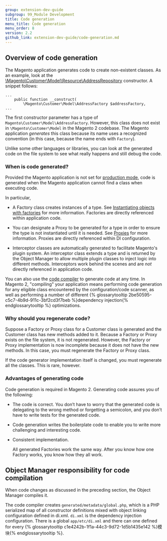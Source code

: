 ```yaml
---
group: extension-dev-guide
subgroup: 99_Module Development
title: Code generation
menu_title: Code generation
menu_order: 8
version: 2.2
github_link: extension-dev-guide/code-generation.md
---
```


<h2 id="codegen-over">Overview of code generation</h2>
The Magento application generates code to create non-existent classes. As an example, look at the <a href="{{ site.mage2000url }}/app/code/Magento/Customer/Model/ResourceModel/AddressRepository.php" target="_blank">\Magento\Customer\Model\Resource\AddressRepository</a> constructor. A snippet follows:

	...
	    public function __construct(
	        \Magento\Customer\Model\AddressFactory $addressFactory,
	...

The first constructor parameter has a type of `Magento\Customer\Model\AddressFactory`. However, this class does not exist in `\Magento\Customer\Model` in the Magento 2 codebase. The Magento application *generates* this class because its name uses a recognized convention (in this case, because the name ends with `Factory`).

Unlike some other languages or libraries, you can look at the generated code on the file system to see what really happens and still debug the code.

<h3 id="codegen-over-when">When is code generated?</h3>
Provided the Magento application is not set for <a href="{{ page.baseurl }}/config-guide/bootstrap/magento-modes.html#production-mode">production mode</a>, code is generated when the Magento application cannot find a class when executing code.

In particular,

*	A Factory class creates instances of a type. See <a href="{{ page.baseurl }}/extension-dev-guide/factories.html">Instantiating objects with factories</a> for more information. Factories are directly referenced within application code.

*	You can designate a Proxy to be generated for a type in order to ensure the type is not instantiated until it is needed. See <a href="{{ page.baseurl }}/extension-dev-guide/proxies.html">Proxies</a> for more information. Proxies are directly referenced within DI configuration.

*   Interceptor classes are automatically generated to facilitate Magento's plugin system. An interceptor class extends a type and is returned by the Object Manager to allow multiple plugin classes to inject logic into different methods. Interceptors work behind the scenes and are _not_ directly referenced in application code.

You can also use the <a href="{{ page.baseurl }}/config-guide/cli/config-cli-subcommands-compiler.html">code compiler</a> to generate code at any time.  In Magento 2, "compiling" your application means performing code generation for any eligible class encountered by the configuration/code scanner, as well as performing a number of different {% glossarytooltip 2be50595-c5c7-4b9d-911c-3bf2cd3f7beb %}dependency injection{% endglossarytooltip %} optimizations.

<h3 id="codegen-over-why">Why should you regenerate code?</h3>
Suppose a Factory or Proxy class for a Customer class is generated and the Customer class has new methods added to it. Because a Factory or Proxy exists on the file system, it is not regenerated. However, the Factory or Proxy implementation is now incomplete because it does not have the new methods. In this case, you must regenerate the Factory or Proxy class.

If the code generator implementation itself is changed, you must regenerate all the classes. This is rare, however.

<h3 id="codegen-over-adv">Advantages of generating code</h3>
Code generation is required in Magento 2. Generating code assures you of the following:

*	The code is correct. You don’t have to worry that the generated code is delegating to the wrong method or forgetting a semicolon, and you don’t have to write tests for the generated code.
*	Code generation writes the boilerplate code to enable you to write more challenging and interesting code.
*	Consistent implementation.

	All generated Factories work the same way. After you know how one Factory works, you know how they all work.


<h2 id="codegen-om">Object Manager responsibility for code compilation</h2>
When code changes as discussed in the preceding section, the Object Manager compiles it.


The code compiler creates `generated/metadata/global.php`, which is a PHP serialized map of all constructor definitions mixed with object linking configuration defined in di.xml. `di.xml` is the dependency injection configuration. There is a global `app/etc/di.xml` and there can one defined for every {% glossarytooltip c1e4242b-1f1a-44c3-9d72-1d5b1435e142 %}模块{% endglossarytooltip %}.
